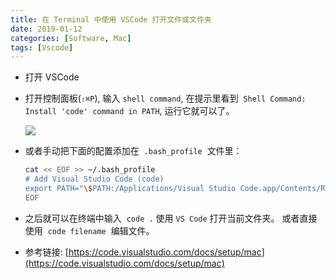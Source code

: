 ```yaml
---
title: 在 Terminal 中使用 VSCode 打开文件或文件夹
date: 2019-01-12
categories: [Software, Mac]
tags: [Vscode]
---
```


- 打开 VSCode
- 打开控制面板(`⇧⌘P`), 输入 `shell command`, 在提示里看到  `Shell Command: Install 'code' command in PATH`, 运行它就可以了。

   ![](/img/vscode/021.png)

- 或者手动把下面的配置添加在  `.bash_profile`  文件里：

  ```zsh
  cat << EOF >> ~/.bash_profile
  # Add Visual Studio Code (code)
  export PATH="\$PATH:/Applications/Visual Studio Code.app/Contents/Resources/app/bin"
  EOF
  ```

- 之后就可以在终端中输入  `code .` 使用 `VS Code`  打开当前文件夹。 或者直接使用  `code filename`  编辑文件。

- 参考链接: [https://code.visualstudio.com/docs/setup/mac](https://code.visualstudio.com/docs/setup/mac)

